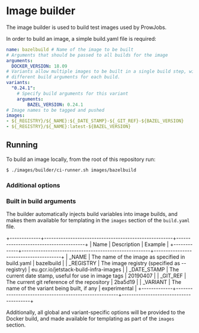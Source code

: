 # Image builder

The image builder is used to build test images used by ProwJobs.

In order to build an image, a simple build.yaml file is required:

```yaml
name: bazelbuild # Name of the image to be built
# Arguments that should be passed to all builds for the image
arguments:
  DOCKER_VERSION: 18.09
# Variants allow multiple images to be built in a single build step, with
# different build arguments for each build.
variants:
  "0.24.1":
    # Specify build arguments for this variant
    arguments:
        BAZEL_VERSION: 0.24.1
# Image names to be tagged and pushed
images:
- ${_REGISTRY}/${_NAME}:${_DATE_STAMP}-${_GIT_REF}-${BAZEL_VERSION}
- ${_REGISTRY}/${_NAME}:latest-${BAZEL_VERSION}
```

## Running

To build an image locally, from the root of this repository run:

```bash
$ ./images/builder/ci-runner.sh images/bazelbuild
```

### Additional options



### Built in build arguments

The builder automatically injects build variables into image builds, and makes
them available for templating in the `images` section of the `build.yaml` file.

+-------------+------------------------------------------------------+---------------------------------------+
| Name        | Description                                          | Example                               |
+-------------+------------------------------------------------------+---------------------------------------+
| _NAME       | The name of the image as specified in build.yaml     | bazelbuild                            |
| _REGISTRY   | The image registry (specified as --registry)         | eu.gcr.io/jetstack-build-infra-images |
| _DATE_STAMP | The current date stamp, useful for use in image tags | 20190407                              |
| _GIT_REF    | The current git reference of the repository          | 2ba5d19                               |
| _VARIANT    | The name of the variant being built, if any          | experimental                          |
+-------------+------------------------------------------------------+---------------------------------------+

Additionally, all global and variant-specific options will be provided to the
Docker build, and made available for templating as part of the `images` section.
